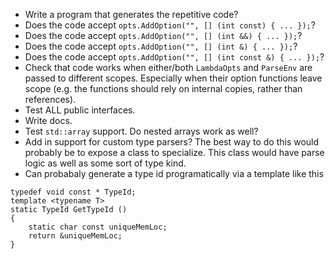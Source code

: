 



* Write a program that generates the repetitive code?
* Does the code accept `opts.AddOption("", [] (int const) { ... });`?
* Does the code accept `opts.AddOption("", [] (int &&) { ... });`?
* Does the code accept `opts.AddOption("", [] (int &) { ... });`?
* Does the code accept `opts.AddOption("", [] (int const &) { ... });`?
* Check that code works when either/both `LambdaOpts` and `ParseEnv` are passed to different scopes. Especially when their option functions leave scope (e.g. the functions should rely on internal copies, rather than references).
* Test ALL public interfaces.
* Write docs.
* Test `std::array` support. Do nested arrays work as well?
* Add in support for custom type parsers? The best way to do this would probably be to expose a class to specialize. This class would have parse logic as well as some sort of type kind.
* Can probabaly generate a type id programatically via a template like this
```
typedef void const * TypeId;
template <typename T>
static TypeId GetTypeId ()
{
    static char const uniqueMemLoc;
    return &uniqueMemLoc;
}
```
